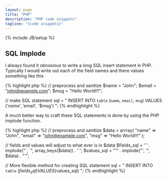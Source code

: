 ```yaml
---
layout: page
title: "PHP"
description: "PHP code snippets"
tagline: "{code snippets}"
---
```

{% include JB/setup %}

## SQL Implode

I always found it obnoxious to write a long SQL insert statement in PHP. Typically I would write
out each of the field names and there values something like this

{% highlight php %}
// preprocess and sanitize
$name = "John";
$email = "john@example.com";
$msg = "Hello World!!!";

// make SQL statement
sql = "
        INSERT INTO `table` (`name`, `email`, `msg`)
        VALUES ('$name', '$email', '$msg')
";
{% endhighlight %}

A much better way to craft these SQL statements is done by using the PHP implode function.

{% highlight php %}
// preprocess and sanitize
$data = arrray(
    "name"  => "John",
    "email" => "john@example.com",
    "msg"   => "Hello World!!!"
);

// fields and values will adjust to what ever is in $data
$fields_sql = '`' . implode("`, `", array_keys($data)) . '`';
$values_sql = "'" . implode("', '", $data) . "'";

// More flexible method for creating SQL statement
sql = "
    INSERT INTO `table` ($fields_sql)
    VALUES ($values_sql)
    ";
{% endhighlight %}



